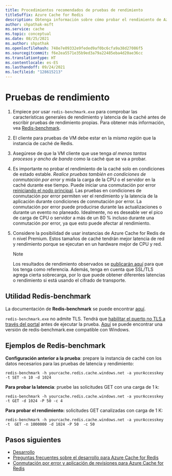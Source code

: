 ```yaml
---
title: Procedimientos recomendados de pruebas de rendimiento
titleSuffix: Azure Cache for Redis
description: Obtenga información sobre cómo probar el rendimiento de Azure Cache for Redis.
author: shpathak-msft
ms.service: cache
ms.topic: conceptual
ms.date: 08/25/2021
ms.author: shpathak
ms.openlocfilehash: 748e7e09332e9feded9af0bc6cfa9a38d27086f5
ms.sourcegitcommit: f6e2ea5571e35b9ed3a79a22485eba4d20ae36cc
ms.translationtype: HT
ms.contentlocale: es-ES
ms.lasthandoff: 09/24/2021
ms.locfileid: "128615213"
---
```

# <a name="performance-testing"></a>Pruebas de rendimiento

1. Empiece por usar `redis-benchmark.exe` para comprobar las características generales de rendimiento y latencia de la caché antes de escribir pruebas de rendimiento propias. Para obtener más información, vea [Redis-benchmark](#redis-benchmark-utility).

1. El cliente para pruebas de VM debe estar en la *misma región* que la instancia de caché de Redis.

1. Asegúrese de que la VM cliente que use tenga *al menos tantos procesos y ancho de banda* como la caché que se va a probar.

1. Es importante no probar el rendimiento de la caché solo en condiciones de estado estable. *Realice pruebas también en condiciones de conmutación por error* y mida la carga de la CPU o el servidor en la caché durante ese tiempo. Puede iniciar una conmutación por error [reiniciando el nodo principal](cache-administration.md#reboot). Las pruebas en condiciones de conmutación por error permiten ver el rendimiento y la latencia de la aplicación durante condiciones de conmutación por error. La conmutación por error puede producirse durante las actualizaciones o durante un evento no planeado. Idealmente, no es deseable ver el pico de carga de CPU o servidor a más de un 80 % incluso durante una conmutación por error, ya que esto puede afectar al rendimiento.

1. Considere la posibilidad de usar instancias de Azure Cache for Redis de n nivel Premium. Estos tamaños de caché tendrán mejor latencia de red y rendimiento porque se ejecutan en un hardware mejor de CPU y red.

   > [!NOTE]
   > Los resultados de rendimiento observados se [publicarán aquí](./cache-planning-faq.yml#azure-cache-for-redis-performance) para que los tenga como referencia. Además, tenga en cuenta que SSL/TLS agrega cierta sobrecarga, por lo que puede obtener diferentes latencias o rendimiento si está usando el cifrado de transporte.

## <a name="redis-benchmark-utility"></a>Utilidad Redis-benchmark

La documentación de **Redis-benchmark** se puede encontrar [aquí](https://redis.io/topics/benchmarks).

`redis-benchmark.exe` no admite TLS. Tendrá que [habilitar el puerto no TLS a través del portal](cache-configure.md#access-ports) antes de ejecutar la prueba. [Aquí](https://github.com/MSOpenTech/redis/releases) se puede encontrar una versión de redis-benchmark.exe compatible con Windows.

## <a name="redis-benchmark-examples"></a>Ejemplos de Redis-benchmark

**Configuración anterior a la prueba**: prepare la instancia de caché con los datos necesarios para las pruebas de latencia y rendimiento:

```dos
redis-benchmark -h yourcache.redis.cache.windows.net -a yourAccesskey -t SET -n 10 -d 1024
```

**Para probar la latencia**: pruebe las solicitudes GET con una carga de 1 k:

```dos
redis-benchmark -h yourcache.redis.cache.windows.net -a yourAccesskey -t GET -d 1024 -P 50 -c 4
```

**Para probar el rendimiento:** solicitudes GET canalizadas con carga de 1 K:

```dos
redis-benchmark -h yourcache.redis.cache.windows.net -a yourAccesskey -t  GET -n 1000000 -d 1024 -P 50  -c 50
```

## <a name="next-steps"></a>Pasos siguientes

- [Desarrollo](cache-best-practices-development.md)
- [Preguntas frecuentes sobre el desarrollo para Azure Cache for Redis](cache-development-faq.yml)
- [Conmutación por error y aplicación de revisiones para Azure Cache for Redis](cache-failover.md)